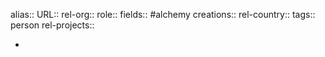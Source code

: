 alias::
URL::
rel-org::
role::
fields:: #alchemy
creations::
rel-country::
tags:: person
rel-projects::



-
